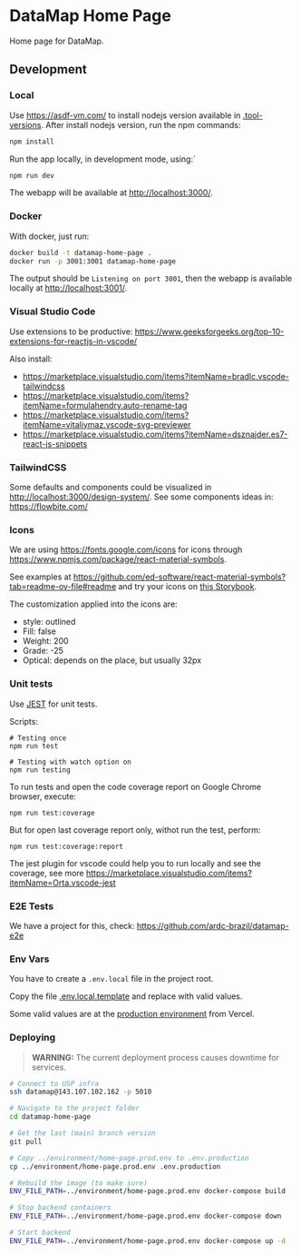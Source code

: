# DataMap Home Page

Home page for DataMap.

## Development

### Local

Use <https://asdf-vm.com/> to install nodejs version available in [.tool-versions](.tool-versions).
After install nodejs version, run the npm commands:

```sh
npm install
```

Run the app locally, in development mode, using:`

```sh
npm run dev
```

The webapp will be available at <http://localhost:3000/>.

### Docker

With docker, just run:

```sh
docker build -t datamap-home-page .
docker run -p 3001:3001 datamap-home-page
```

The output should be `Listening on port 3001`, then the webapp is available locally at <http://localhost:3001/>.

### Visual Studio Code

Use extensions to be productive: https://www.geeksforgeeks.org/top-10-extensions-for-reactjs-in-vscode/

Also install: 

- https://marketplace.visualstudio.com/items?itemName=bradlc.vscode-tailwindcss
- https://marketplace.visualstudio.com/items?itemName=formulahendry.auto-rename-tag
- https://marketplace.visualstudio.com/items?itemName=vitaliymaz.vscode-svg-previewer
- https://marketplace.visualstudio.com/items?itemName=dsznajder.es7-react-js-snippets

### TailwindCSS

Some defaults and components could be visualized in <http://localhost:3000/design-system/>.
See some components ideas in: <https://flowbite.com/>

### Icons

We are using https://fonts.google.com/icons for icons through https://www.npmjs.com/package/react-material-symbols.

See examples at https://github.com/ed-software/react-material-symbols?tab=readme-ov-file#readme and try your icons on [this Storybook](https://react-material-symbols.vercel.app/?path=/docs/outlined--docs).

The customization applied into the icons are:

* style: outlined
* Fill: false
* Weight: 200
* Grade: -25
* Optical: depends on the place, but usually 32px

### Unit tests

Use [JEST](https://jestjs.io) for unit tests.

Scripts:

```
# Testing once
npm run test

# Testing with watch option on
npm run testing
``` 

To run tests and open the code coverage report on Google Chrome browser, execute:
 
```
npm run test:coverage
```

But for open last coverage report only, withot run the test, perform:
```
npm run test:coverage:report
```

The jest plugin for vscode could help you to run locally and see the coverage, see more https://marketplace.visualstudio.com/items?itemName=Orta.vscode-jest

### E2E Tests

We have a project for this, check: https://github.com/ardc-brazil/datamap-e2e


### Env Vars

You have to create a `.env.local` file in the project root.

Copy the file [.env.local.template](./.env.local.template) and replace with valid values. 

Some valid values are at the [production environment](https://vercel.com/ardc-brazil/datamap-webapp/settings/environment-variables) from Vercel.

### Deploying

> **WARNING:** The current deployment process causes downtime for services.

```sh
# Connect to USP infra
ssh datamap@143.107.102.162 -p 5010

# Navigate to the project folder
cd datamap-home-page

# Get the last (main) branch version
git pull

# Copy ../environment/home-page.prod.env to .env.production
cp ../environment/home-page.prod.env .env.production

# Rebuild the image (to make sure)
ENV_FILE_PATH=../environment/home-page.prod.env docker-compose build

# Stop backend containers
ENV_FILE_PATH=../environment/home-page.prod.env docker-compose down

# Start backend
ENV_FILE_PATH=../environment/home-page.prod.env docker-compose up -d
```
